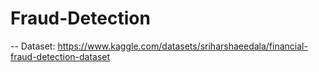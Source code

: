 # Fraud-Detection

--
Dataset: https://www.kaggle.com/datasets/sriharshaeedala/financial-fraud-detection-dataset
